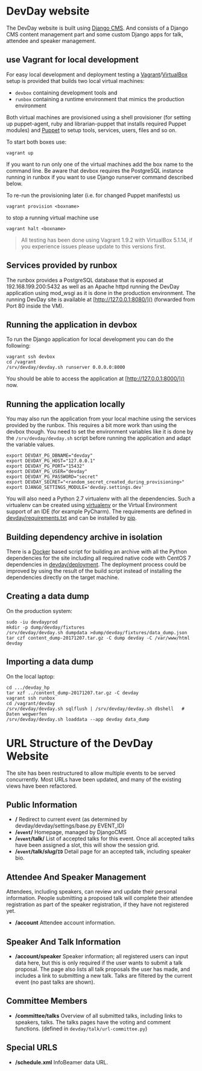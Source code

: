 # DevDay website

The DevDay website is built using [Django CMS](https://www.django-cms.org/).
And consists of a Django CMS content management part and some custom Django
apps for talk, attendee and speaker management.

## use Vagrant for local development

For easy local development and deployment testing a
[Vagrant](https://vagrantup.com/)/[VirtualBox](https://www.virtualbox.org/)
setup is provided that builds two local virtual machines:

* ``devbox`` containing development tools and
* ``runbox`` containing a runtime environment that mimics the production
  environment

Both virtual machines are provisioned using a shell provisioner (for setting up
puppet-agent, ruby and librarian-puppet that installs required Puppet modules)
and [Puppet](https://docs.puppet.com/puppet/) to setup tools, services, users,
files and so on.

To start both boxes use:

```
vagrant up
```

If you want to run only one of the virtual machines add the box name to the
command line. Be aware that devbox requires the PostgreSQL instance running in
runbox if you want to use Django runserver command described below.

To re-run the provisioning later (i.e. for changed Puppet manifests) us

```
vagrant provision <boxname>
```

to stop a running virtual machine use

```
vagrant halt <boxname>
```

> All testing has been done using Vagrant 1.9.2 with VirtualBox 5.1.14, if you
> experience issues please update to this versions first.

## Services provided by runbox

The runbox provides a PostgreSQL database that is exposed at 192.168.199.200:5432 as well as an Apache httpd running the
DevDay application using mod_wsgi as it is done in the production environment. The running DevDay site is available at
[http://127.0.0.1:8080/]() (forwarded from Port 80 inside the VM).

## Running the application in devbox

To run the Django application for local development you can do the following:

```
vagrant ssh devbox
cd /vagrant
/srv/devday/devday.sh runserver 0.0.0.0:8000
```

You should be able to access the application at [http://127.0.0.1:8000/]() now.

## Running the application locally

You may also run the application from your local machine using the services provided by the runbox. This requires a bit
more work than using the devbox though. You need to set the environment variables like it is done by the
`/srv/devday/devday.sh` script before running the application and adapt the variable values.

```
export DEVDAY_PG_DBNAME="devday"
export DEVDAY_PG_HOST="127.0.0.1"
export DEVDAY_PG_PORT="15432"
export DEVDAY_PG_USER="devday"
export DEVDAY_PG_PASSWORD="secret"
export DEVDAY_SECRET="<random_secret_created_during_provisioning>"
export DJANGO_SETTINGS_MODULE='devday.settings.dev'
```

You will also need a Python 2.7 virtualenv with all the dependencies. Such a virtualenv can be created using
[virtualenv](https://virtualenv.pypa.io/en/stable/) or the Virtual Environment support of an IDE (for example PyCharm).
The requirements are defined  in [devday/requirements.txt]() and can be installed by
[pip](https://pypi.python.org/pypi/pip).

## Building dependency archive in isolation

There is a [Docker](https://docker.io/) based script for building an archive with all the Python dependencies for the
site including all required native code with CentOS 7 dependencies in [devday/deployment](). The deployment process
could be improved by using the result of the build script instead of installing the dependencies directly on the target
machine.

## Creating a data dump

On the production system:

```
sudo -iu devdayprod
mkdir -p dump/devday/fixtures
/srv/devday/devday.sh dumpdata >dump/devday/fixtures/data_dump.json
tar czf content_dump-20171207.tar.gz -C dump devday -C /var/www/html devday
```


## Importing a data dump

On the local laptop:

```
cd .../devday_hp
tar xzf ../content_dump-20171207.tar.gz -C devday
vagrant ssh runbox
cd /vagrant/devday
/srv/devday/devday.sh sqlflush | /srv/devday/devday.sh dbshell   # Daten wegwerfen
/srv/devday/devday.sh loaddata --app devday data_dump
```

# URL Structure of the DevDay Website

The site has been restructured to allow multiple events to be served concurrently.  Most URLs have been updated, and many of the existing views have been refactored.

## Public Information

* **/** Redirect to current event (as determined by devday/devday/settings/base.py EVENT_ID)
* **/`event`/** Homepage, managed by DjangoCMS
* **/`event`/talk/** List of accepted talks for this event.  Once all accepted talks have been assigned a slot, this will show the session grid.
* **/`event`/talk/*slug*/`ID`** Detail page for an accepted talk, including speaker bio.

## Attendee And Speaker Management

Attendees, including speakers, can review and update their personal information.  People submitting a proposed talk will complete their attendee registration as part of the speaker registration, if they have not registered yet.

* **/account** Attendee account information.

## Speaker And Talk Information

* **/account/speaker** Speaker information; all registered users can input data here, but this is only required if the user wants to submit a talk proposal. The page also lists all talk proposals the user has made, and includes a link to submitting a new talk.  Talks are filtered by the current event (no past talks are shown).

## Committee Members

* **/committee/talks** Overview of all submitted talks, including links to speakers, talks.  The talks pages have the voting and comment functions.
(defined in `devday/talk/url-committee.py`)

## Special URLS

* **/schedule.xml** InfoBeamer data URL.
